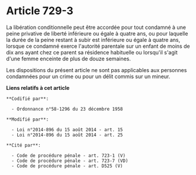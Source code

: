 # Article 729-3

La libération conditionnelle peut être accordée pour tout condamné à une peine privative de liberté inférieure ou égale à
quatre ans, ou pour laquelle la durée de la peine restant à subir est inférieure ou égale à quatre ans, lorsque ce condamné
exerce l'autorité parentale sur un enfant de moins de dix ans ayant chez ce parent sa résidence habituelle ou lorsqu'il
s'agit d'une femme enceinte de plus de douze semaines.

Les dispositions du présent article ne sont pas applicables aux personnes condamnées pour un crime ou pour un délit commis
sur un mineur.

**Liens relatifs à cet article**

	**Codifié par**:

	  - Ordonnance n°58-1296 du 23 décembre 1958

	**Modifié par**:

	  - Loi n°2014-896 du 15 août 2014 - art. 15
	  - Loi n°2014-896 du 15 août 2014 - art. 25

	**Cité par**:

	  - Code de procédure pénale - art. 723-1 (V)
	  - Code de procédure pénale - art. 723-7 (VD)
	  - Code de procédure pénale - art. D525 (V)
